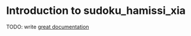# Introduction to sudoku_hamissi_xia

TODO: write [great documentation](http://jacobian.org/writing/what-to-write/)
